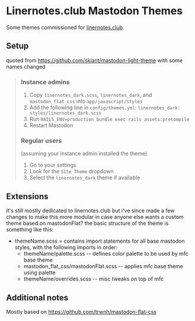 # Linernotes.club Mastodon Themes
Some themes commissioned for [linernotes.club](linernotes.club).

## Setup
quoted from https://github.com/skiant/mastodon-light-theme with some names changed
> ### Instance admins
> 1. Copy `linernotes_dark.scss`, `linernotes_dark`, and `mastodon_flat_css` into `app/javascript/styles`
> 2. Add the following line in `config/themes.yml`: `linernotes_dark: styles/linernotes_dark.scss`
> 3. Run `RAILS_ENV=production bundle exec rails assets:precompile`
> 4. Restart Mastodon
> 
> ### Regular users
> (assuming your instance admin installed the theme)
> 1. Go to your settings
> 2. Look for the `Site Theme` dropdown
> 3. Select the `linernotes_dark` theme if available

## Extensions
it's still mostly dedicated to linernotes.club but i've since made a few changes to make this more modular in case anyone else wants a custom theme based on mastodonFlat? the basic structure of the theme is something like this:
- themeName.scss = contains import statements for all base mastodon styles, with the following imports in order:
  - themeName/palette.scss -- defines color palette to be used by mfc base theme
  - mastodon_flat_css/mastodonFlat.scss -- applies mfc base theme using palette
  - themeName/overrides.scss -- misc tweaks on top of mfc

## Additional notes
Mostly based on https://github.com/trwnh/mastodon-flat-css
